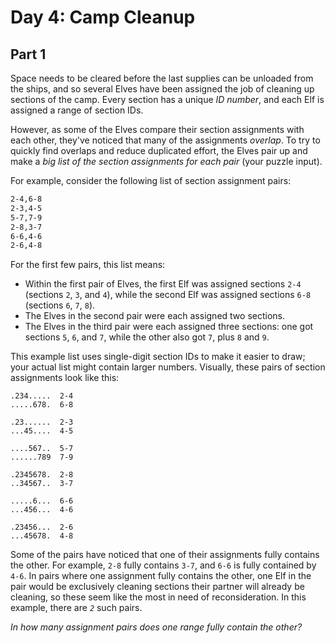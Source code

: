 # Day 4: Camp Cleanup

## Part 1

Space needs to be cleared before the last supplies can be unloaded from the
ships, and so several Elves have been assigned the job of cleaning up sections
of the camp. Every section has a unique *ID number*, and each Elf is assigned a
range of section IDs.

However, as some of the Elves compare their section assignments with each
other, they've noticed that many of the assignments *overlap*. To try to
quickly find overlaps and reduce duplicated effort, the Elves pair up and make
a *big list of the section assignments for each pair* (your puzzle input).

For example, consider the following list of section assignment pairs:

```example_input.txt
2-4,6-8
2-3,4-5
5-7,7-9
2-8,3-7
6-6,4-6
2-6,4-8
```

For the first few pairs, this list means:

- Within the first pair of Elves, the first Elf was assigned sections `2-4`
  (sections `2`, `3`, and `4`), while the second Elf was assigned sections
  `6-8` (sections `6`, `7`, `8`).
- The Elves in the second pair were each assigned two sections.
- The Elves in the third pair were each assigned three sections: one got
  sections `5`, `6`, and `7`, while the other also got `7`, plus `8` and `9`.

This example list uses single-digit section IDs to make it easier to draw; your
actual list might contain larger numbers. Visually, these pairs of section
assignments look like this:

```
.234.....  2-4
.....678.  6-8

.23......  2-3
...45....  4-5

....567..  5-7
......789  7-9

.2345678.  2-8
..34567..  3-7

.....6...  6-6
...456...  4-6

.23456...  2-6
...45678.  4-8
```

Some of the pairs have noticed that one of their assignments fully contains the
other. For example, `2-8` fully contains `3-7`, and `6-6` is fully contained by
`4-6`. In pairs where one assignment fully contains the other, one Elf in the
pair would be exclusively cleaning sections their partner will already be
cleaning, so these seem like the most in need of reconsideration. In this
example, there are *`2`* such pairs.

*In how many assignment pairs does one range fully contain the other?*
